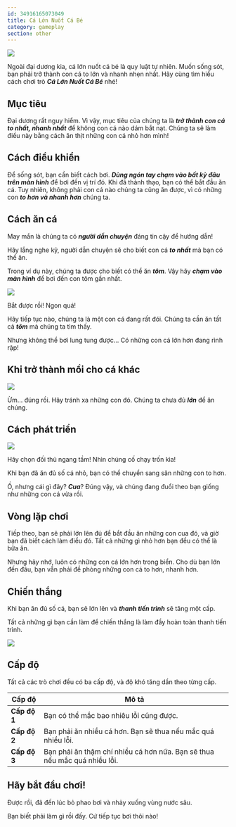 ```yaml
---
id: 34916165073049
title: Cá Lớn Nuốt Cá Bé
category: gameplay
section: other
---
```

![](https://help.studycat.com/hc/article_attachments/34916165069849)

Ngoài đại dương kia, cá lớn nuốt cá bé là quy luật tự nhiên. Muốn sống sót, bạn phải trở thành con cá to lớn và nhanh nhẹn nhất. Hãy cùng tìm hiểu cách chơi trò ***Cá Lớn Nuốt Cá Bé*** nhé!

## Mục tiêu

Đại dương rất nguy hiểm. Vì vậy, mục tiêu của chúng ta là ***trở thành con cá to nhất, nhanh nhất*** để không con cá nào dám bắt nạt. Chúng ta sẽ làm điều này bằng cách ăn thịt những con cá nhỏ hơn mình!

## Cách điều khiển

Để sống sót, bạn cần biết cách bơi. ***Dùng ngón tay chạm vào bất kỳ đâu trên màn hình*** để bơi đến vị trí đó. Khi đã thành thạo, bạn có thể bắt đầu ăn cá. Tuy nhiên, không phải con cá nào chúng ta cũng ăn được, vì có những con ***to hơn và nhanh hơn*** chúng ta.

## Cách ăn cá

May mắn là chúng ta có ***người dẫn chuyện*** đáng tin cậy để hướng dẫn!

Hãy lắng nghe kỹ, người dẫn chuyện sẽ cho biết con cá ***to nhất*** mà bạn có thể ăn.

Trong ví dụ này, chúng ta được cho biết có thể ăn ***tôm***. Vậy hãy ***chạm vào màn hình*** để bơi đến con tôm gần nhất.

![](https://help.studycat.com/hc/article_attachments/34916149686297)

Bắt được rồi! Ngon quá!

Hãy tiếp tục nào, chúng ta là một con cá đang rất đói. Chúng ta cần ăn tất cả ***tôm*** mà chúng ta tìm thấy.

Nhưng không thể bơi lung tung được... Có những con cá lớn hơn đang rình rập!

## Khi trở thành mồi cho cá khác

**![](https://help.studycat.com/hc/article_attachments/34918253174937)**

Ừm... đúng rồi. Hãy tránh xa những con đó. Chúng ta chưa đủ ***lớn*** để ăn chúng.

## Cách phát triển

![](https://help.studycat.com/hc/article_attachments/34918253176345)

Hãy chọn đối thủ ngang tầm! Nhìn chúng cố chạy trốn kìa!

Khi bạn đã ăn đủ số cá nhỏ, bạn có thể chuyển sang săn những con to hơn.

Ồ, nhưng cái gì đây? ***Cua***? Đúng vậy, và chúng đang đuổi theo bạn giống như những con cá vừa rồi.

## Vòng lặp chơi

Tiếp theo, bạn sẽ phải lớn lên đủ để bắt đầu ăn những con cua đó, và giờ bạn đã biết cách làm điều đó. Tất cả những gì nhỏ hơn bạn đều có thể là bữa ăn.

Nhưng hãy nhớ, luôn có những con cá lớn hơn trong biển. Cho dù bạn lớn đến đâu, bạn vẫn phải đề phòng những con cá to hơn, nhanh hơn.

## Chiến thắng

Khi bạn ăn đủ số cá, bạn sẽ lớn lên và ***thanh tiến trình*** sẽ tăng một cấp.

Tất cả những gì bạn cần làm để chiến thắng là làm đầy hoàn toàn thanh tiến trình.

![](https://help.studycat.com/hc/article_attachments/34918234335641)

## Cấp độ

Tất cả các trò chơi đều có ba cấp độ, và độ khó tăng dần theo từng cấp.

| Cấp độ | Mô tả |
| --- | --- |
| **Cấp độ 1** | Bạn có thể mắc bao nhiêu lỗi cũng được. |
| **Cấp độ 2** | Bạn phải ăn nhiều cá hơn. Bạn sẽ thua nếu mắc quá nhiều lỗi. |
| **Cấp độ 3** | Bạn phải ăn thậm chí nhiều cá hơn nữa. Bạn sẽ thua nếu mắc quá nhiều lỗi. |

## Hãy bắt đầu chơi!

Được rồi, đã đến lúc bỏ phao bơi và nhảy xuống vùng nước sâu.

Bạn biết phải làm gì rồi đấy. Cứ tiếp tục bơi thôi nào!

